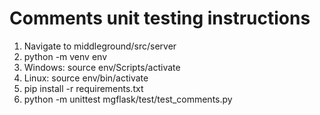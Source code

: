 # Comments unit testing instructions
1. Navigate to middleground/src/server
2. python -m venv env
3. Windows: source env/Scripts/activate
3. Linux: source env/bin/activate
4. pip install -r requirements.txt
5. python -m unittest mgflask/test/test_comments.py
